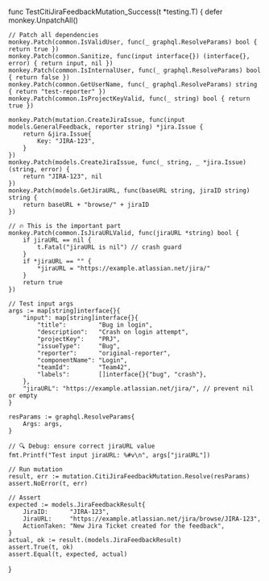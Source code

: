 func TestCitiJiraFeedbackMutation_Success(t *testing.T) {
	defer monkey.UnpatchAll()

	// Patch all dependencies
	monkey.Patch(common.IsValidUser, func(_ graphql.ResolveParams) bool { return true })
	monkey.Patch(common.Sanitize, func(input interface{}) (interface{}, error) { return input, nil })
	monkey.Patch(common.IsInternalUser, func(_ graphql.ResolveParams) bool { return false })
	monkey.Patch(common.GetUserName, func(_ graphql.ResolveParams) string { return "test-reporter" })
	monkey.Patch(common.IsProjectKeyValid, func(_ string) bool { return true })

	monkey.Patch(mutation.CreateJiraIssue, func(input models.GeneralFeedback, reporter string) *jira.Issue {
		return &jira.Issue{
			Key: "JIRA-123",
		}
	})
	monkey.Patch(models.CreateJiraIssue, func(_ string, _ *jira.Issue) (string, error) {
		return "JIRA-123", nil
	})
	monkey.Patch(models.GetJiraURL, func(baseURL string, jiraID string) string {
		return baseURL + "browse/" + jiraID
	})

	// 🔥 This is the important part
	monkey.Patch(common.IsJiraURLValid, func(jiraURL *string) bool {
		if jiraURL == nil {
			t.Fatal("jiraURL is nil") // crash guard
		}
		if *jiraURL == "" {
			*jiraURL = "https://example.atlassian.net/jira/"
		}
		return true
	})

	// Test input args
	args := map[string]interface{}{
		"input": map[string]interface{}{
			"title":         "Bug in login",
			"description":   "Crash on login attempt",
			"projectKey":    "PRJ",
			"issueType":     "Bug",
			"reporter":      "original-reporter",
			"componentName": "Login",
			"teamId":        "Team42",
			"labels":        []interface{}{"bug", "crash"},
		},
		"jiraURL": "https://example.atlassian.net/jira/", // prevent nil or empty
	}

	resParams := graphql.ResolveParams{
		Args: args,
	}

	// 🔍 Debug: ensure correct jiraURL value
	fmt.Printf("Test input jiraURL: %#v\n", args["jiraURL"])

	// Run mutation
	result, err := mutation.CitiJiraFeedbackMutation.Resolve(resParams)
	assert.NoError(t, err)

	// Assert
	expected := models.JiraFeedbackResult{
		JiraID:      "JIRA-123",
		JiraURL:     "https://example.atlassian.net/jira/browse/JIRA-123",
		ActionTaken: "New Jira Ticket created for the feedback",
	}
	actual, ok := result.(models.JiraFeedbackResult)
	assert.True(t, ok)
	assert.Equal(t, expected, actual)
}
